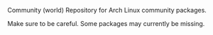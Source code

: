 Community (world) Repository for Arch Linux community packages.

  Make sure to be careful. Some packages may currently be missing.
